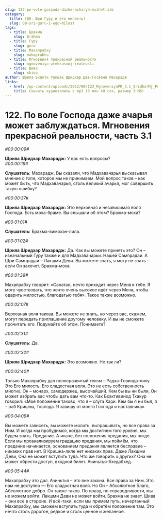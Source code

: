```yaml
---
slug: 122-po-vole-gospoda-dazhe-acharya-mozhet-zab
category:
  title: (08. Шри Гуру и его милость)
  slug: 08-sri-guru-i-ego-milost
tags:
  - title: Брахма
    slug: brahma
  - title: Гуру
    slug: guru
  - title: Махапрабху
    slug: mahaprabhu
  - title: Мгновения прекрасной реальности
    slug: mgnoveniya-prekrasnoj-realnosti
  - title: Шива
    slug: shiva
author: Шрила Бхакти Ракшак Шридхар Дев-Госвами Махарадж
links:
  - href: /wp-content/uploads/2012/08/122_MgnoveniyaPR_3.1_SridharMj_Po_vole_Gospoda_daje_acharya_mojet_zablujdatsya.mp3
    title: Скачать аудиозапись в mp3 (6 мин 40 сек, размер 3 Мб)
---
```


# 122. По воле Господа даже ачарья может заблуждаться. Мгновения прекрасной реальности, часть 3.1

*#00:00:09#*

**Шрила Шридхар Махарадж:** У вас есть вопросы?\
*#00:00:19#*

**Слушатель:** Махарадж, Вы сказали, что Мадхавачарья высказывал мнение о *гопи*, которое мы не принимаем. Мой вопрос таков – как может быть, что Мадхавачарья, столь великий ачарья, мог совершить такую ошибку?

*#00:00:37#*

**Шрила Шридхар Махарадж:** Это верховная и независимая воля Господа. Есть моха-браме. Вы слышали об этом? Брахма-моха?

*#00:01:01#*

**Слушатель:** Брахма-вимохан-лила.

*#00:01:02#*

**Шрила Шридхар Махарадж:** Да. Как вы можете принять это? Он – изначальный Гуру также и для Мадхавачарьи. Нашей Сампрадаи. А Шри Сампрадаи – Лакшми Деви. Вы можете знать, я могу не знать – если Он захочет. Брахма-моха.

*#00:01:39#*

Махапрабху говорит: «Санатан, нечто приходит через Меня к тебе. Я могу чувствовать, что нечто очень высокое идёт через Меня, чтобы одарить милостью, благодатью тебя». Такое также возможно.

*#00:02:07#*

Верховная воля такова. Вы можете не знать, но через вас, скажем, могут передать приглашение другому человеку. И вы не сможете прочитать его. Подумайте об этом. Понимаете?

*#00:02:31#*

**Слушатель:** Да.

*#00:02:32#*

**Шрила Шридхар Махарадж:** Это возможно. Не так ли?

*#00:02:40#*

Только Махапрабху дал полноразвитый теизм – Радха-Говинда-лилу. Это Его милость. Его сладостная воля. Это не есть собственность многих. Он – монарх, самодержец, высочайший. Кем бы вы ни были, Он может избрать вас чтобы дать вам что-то. Как Бхактивинод Тхакур говорил: «Моё положение таково, что я – слуга Хари. Кем бы я ни был, я – раб Кришны, Господа. Я завишу от моего Господа и наставника».

*#00:04:09#*

Вы можете зависеть, вы можете молить, выпрашивать, но все права за Ним. И когда мы пробудимся, когда мы достигнем того уровня, мы будем знать. Предание. А иначе, без положения предания, мы нигде. Если мы проанализируем градацию предания, мы поймём, что предание начинается, основанием предания является бесправие – никаких прав нет. В Кришна-лиле нет никаких прав. Даже Лакшми Деви, Она не может вступить туда. Что же говорить о других? Она не может обрести доступ, входной билет. Ачиньтья-бхедабхед.

*#00:05:44#*

Махапрабху это дал. Ачиньтья – это вне закона. Все права за Ним. Это нам не доступно — Его сладостная воля. Но Он – Абсолютное Благо, Абсолютное добро. Он также таков. По праву, по справедливости, мы не можем войти. Лакшми Деви не может войти. Брахма не знает. Шива – они все в стороне. И всё-таки, если мы примем путь, начертанный Махапрабху, мы сможем вступить туда и обретём положение там. Это нечто столь дорогое, редкое и столь ценное и желанное.

